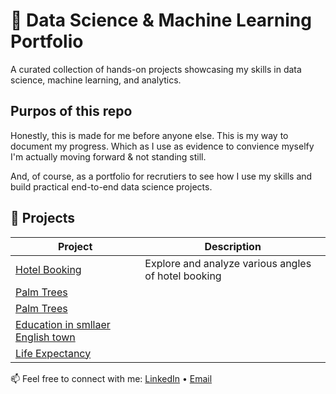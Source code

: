 # 🧠 Data Science & Machine Learning Portfolio
A curated collection of hands-on projects showcasing my skills in data science, machine learning, and analytics.

<!--- Purpose of this repo --->
## Purpos of this repo
Honestly, this is made for me before anyone else. This is my way to document my progress. Which as I use as evidence to convience myselfy I'm actually moving forward & not standing still.

And, of course, as a portfolio for recrutiers to see how I use my skills and build practical end-to-end data science projects.


## 📂 Projects

| Project | Description |
|--------|-------------|
| [Hotel Booking](1.%20Hotel%20Booking) | Explore and analyze various angles of hotel booking |
| [Palm Trees](1.%20Palm%20Trees) | |
| [Palm Trees](2.%20Palm%20Trees) | |
| [Education in smllaer English town](3.%20Education%20in%20smllaer%20English%20town) | |
| [Life Expectancy](4.%20Life%20Expectancy) | |



📫 Feel free to connect with me: [LinkedIn](https://www.linkedin.com/in/o-hatem/) • [Email](mailto:your@email.com)
  


